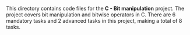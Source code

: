 This directory contains code files for the **C - Bit manipulation** project. The project covers
bit manipulation and bitwise operators in C. There are 6 mandatory tasks and 2 advanced tasks in this
project, making a total of 8 tasks.
